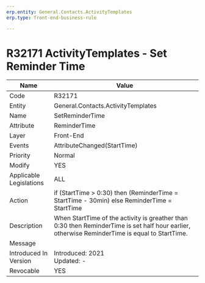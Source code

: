 ```yaml
---
erp.entity: General.Contacts.ActivityTemplates
erp.type: front-end-business-rule

---
```

# R32171 ActivityTemplates - Set Reminder Time

| Name | Value |
| ---- | ----- |
| Code | R32171 |
| Entity | General.Contacts.ActivityTemplates |
| Name | SetReminderTime |
| Attribute | ReminderTime |
| Layer | Front-End                                        |
| Events | AttributeChanged(StartTime) |
| Priority | Normal |
| Modify | YES |
| Applicable Legislations | ALL |
| Action | if (StartTime > 0:30) then (ReminderTime = StartTime - 30min) else ReminderTime = StartTime  |
| Description | When StartTime of the activity is greather than 0:30 then ReminderTime is set half hour earlier, otherwise ReminderTime is equal to StartTime. |
| Message |                                                              |
| Introduced In Version | Introduced: 2021<BR>Updated: - |
| Revocable | YES   
